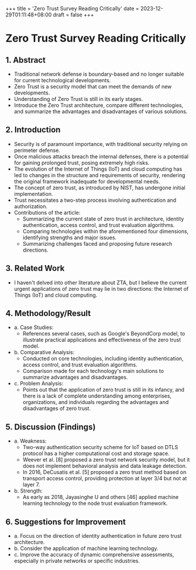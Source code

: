+++
title = 'Zero Trust Survey Reading Critically'
date = 2023-12-29T01:11:48+08:00
draft = false
+++
# Zero Trust Survey Reading Critically

## 1. Abstract

- Traditional network defense is boundary-based and no longer suitable for current technological developments.
- Zero Trust is a security model that can meet the demands of new developments.
- Understanding of Zero Trust is still in its early stages.
- Introduce the Zero Trust architecture, compare different technologies, and summarize the advantages and disadvantages of various solutions.

## 2. Introduction

- Security is of paramount importance, with traditional security relying on perimeter defense.
- Once malicious attacks breach the internal defenses, there is a potential for gaining prolonged trust, posing extremely high risks.
- The evolution of the Internet of Things (IoT) and cloud computing has led to changes in the structure and requirements of security, rendering the original framework inadequate for developmental needs.
- The concept of zero trust, as introduced by NIST, has undergone initial implementation.
- Trust necessitates a two-step process involving authentication and authorization.
- Contributions of the article:
    - Summarizing the current state of zero trust in architecture, identity authentication, access control, and trust evaluation algorithms.
    - Comparing technologies within the aforementioned four dimensions, identifying strengths and major issues.
    - Summarizing challenges faced and proposing future research directions.

## 3. Related Work

- I haven't delved into other literature about ZTA, but I believe the current urgent applications of zero trust may lie in two directions: the Internet of Things (IoT) and cloud computing.

## 4. Methodology/Result

- a. Case Studies:
    - References several cases, such as Google's BeyondCorp model, to illustrate practical applications and effectiveness of the zero trust model.
- b. Comparative Analysis:
    - Conducted on core technologies, including identity authentication, access control, and trust evaluation algorithms.
    - Comparison made for each technology's main solutions to summarize advantages and disadvantages.
- c. Problem Analysis:
    - Points out that the application of zero trust is still in its infancy, and there is a lack of complete understanding among enterprises, organizations, and individuals regarding the advantages and disadvantages of zero trust.

## 5. Discussion (Findings)

- a. Weakness:
    - Two-way authentication security scheme for IoT based on DTLS protocol has a higher computational cost and storage space.
    - Weever et al. [8] proposed a zero trust network security model, but it does not implement behavioral analysis and data leakage detection.
    - In 2016, DeCusatis et al. [5] proposed a zero trust method based on transport access control, providing protection at layer 3/4 but not at layer 7.
- b. Strength:
    - As early as 2018, Jayasinghe U and others [46] applied machine learning technology to the node trust evaluation framework.

## 6. Suggestions for Improvement

- a. Focus on the direction of identity authentication in future zero trust architecture.
- b. Consider the application of machine learning technology.
- c. Improve the accuracy of dynamic comprehensive assessments, especially in private networks or specific industries.
